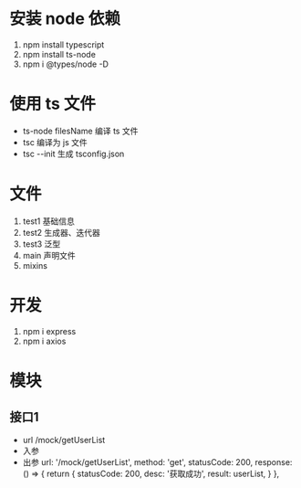 # 安装 node 依赖

1. npm install typescript
2. npm install ts-node
3. npm i @types/node -D

# 使用 ts 文件

- ts-node filesName 编译 ts 文件
- tsc 编译为 js 文件
- tsc --init 生成 tsconfig.json

# 文件

1. test1 基础信息
2. test2 生成器、迭代器
3. test3 泛型
4. main 声明文件
5. mixins

# 开发

1. npm i express
2. npm i axios

# 模块
## 接口1
- url /mock/getUserList
- 入参
- 出参
url: '/mock/getUserList',
    method: 'get',
    statusCode: 200,
    response: () => {
      return {
        statusCode: 200,
        desc: '获取成功',
        result: userList,
      }
    },